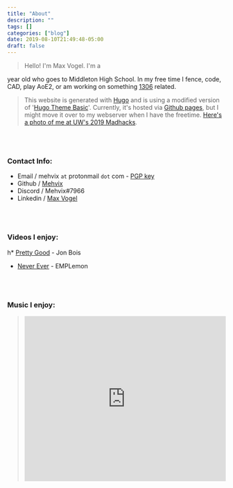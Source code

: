 ```yaml
---
title: "About"
description: ""
tags: []
categories: ["blog"]
date: 2019-08-10T21:49:48-05:00
draft: false
---
```




>Hello! I'm Max Vogel. I'm a 
<script>
var today = new Date();
var date_to_reply = new Date(1027728000000);
var timeinmilisec = date_to_reply.getTime() - today.getTime();
document.write(-Math.ceil(timeinmilisec / (31556952000.0004)));
</script>
year old who goes to Middleton High School. In my free time I fence, code, CAD, play AoE2, or am working on something [1306](https://www.team1306.com) related.


>This website is generated with [Hugo](https://gohugo.io/) and is using a modified version of '[Hugo Theme Basic](https://github.com/siegerts/hugo-theme-basic)'. Currently, it's hosted via [Github pages](https://www.github.com/mehvix/mehvix.com), but I might move it over to my webserver when I have the freetime. [Here's a photo of me at UW's 2019 Madhacks](/media/IMG_20191020_011042.jpg).

<br><br>

### Contact Info:
* Email / mehvix `at` protonmail `dot` com - [PGP key](/media/publickey.mehvix@protonmail.com.asc)
* Github / [Mehvix](https://github.com/mehvix)
* Discord / Mehvix#7966
* Linkedin / [Max Vogel](https://www.linkedin.com/in/maxlvogel/)


<br><br>

### Videos I enjoy:
h* [Pretty Good](https://www.youtube.com/playlist?list=PLRo3mRAtA0hxw9clCLU937g7KDH-QsLd5) - Jon Bois
* [Never Ever](https://www.youtube.com/playlist?list=PLjXwcOEO8rkTutVvJ3kzbGcJ7Gi0ut-EK) - EMPLemon

<br><br>

### Music I enjoy:
> <iframe src="https://open.spotify.com/embed/playlist/2uEoR9SXgtMSgjIjgohVnz" width="100%" height="380em" frameborder="0" allowtransparency="true" allow="encrypted-media"></iframe>